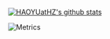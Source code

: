 [![HAOYUatHZ's github stats](https://github-readme-stats.vercel.app/api?username=HAOYUatHZ&count_private=true&show_icons=true&theme=onedark)](https://github.com/HAOYUatHZ)

![Metrics](https://metrics.lecoq.io/HAOYUatHZ?template=classic&base.header=0&base.community=0&isocalendar=1&notable=1&isocalendar.duration=full-year&notable.repositories=false&config.timezone=Asia%2FShanghai)

